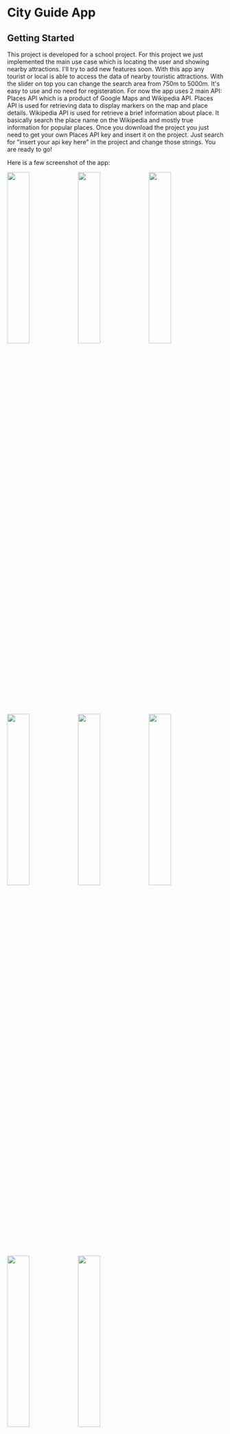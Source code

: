 # City Guide App

## Getting Started

This project is developed for a school project. For this project we just implemented the main use case which is locating the user and showing nearby attractions. I'll try to add new features soon. With this app any tourist or local is able to access the data of nearby touristic attractions. With the slider on top you can change the search area from 750m to 5000m. It's easy to use and no need for registeration. For now the app uses 2 main API: Places API which is a product of Google Maps and Wikipedia API. Places API is used for retrieving data to display markers on the map and place details. Wikipedia API is used for retrieve a brief information about place. It basically search the place name on the Wikipedia and mostly true information for popular places. Once you download the project you just need to get your own Places API key and insert it on the project. Just search for "insert your api key here" in the project and change those strings. You are ready to go!

Here is a few screenshot of the app:

<p float="left">
<img src="https://user-images.githubusercontent.com/56032031/210273220-e721e641-f488-4207-bb51-b84676b761f6.png" width="32%">
<img src="https://user-images.githubusercontent.com/56032031/210273486-a6a8fbe9-7979-4edb-98e6-f8c7bf783a88.png" width="32%">
<img src="https://user-images.githubusercontent.com/56032031/210273521-3351351c-7990-4d07-aef9-e01ad315cb56.png" width="32%">
</p>

<p float="left">
<img src="https://user-images.githubusercontent.com/56032031/210274412-4aac4817-2710-4316-a65d-021d52882dde.png" width="32%">
<img src="https://user-images.githubusercontent.com/56032031/210274336-2058c39f-393b-4f3d-bf21-a3c9bf45612b.png" width="32%">
<img src="https://user-images.githubusercontent.com/56032031/210274356-f186bb60-eac6-493d-b512-9d40126ef2cf.png" width="32%">
</p>

<p float="left">
<img src="https://user-images.githubusercontent.com/56032031/210274360-877fe2a0-b596-48f3-b40e-7a0e66ac505d.png" width="32%">
<img src="https://user-images.githubusercontent.com/56032031/210274397-ac498a99-1668-464e-a404-8d6dfda8767a.png" width="32%">
</p>
